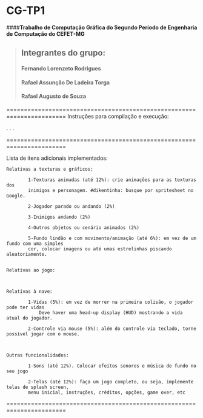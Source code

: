 # **CG-TP1**

####**Trabalho de Computação Gráfica do Segundo Período de Engenharia de Computação do CEFET-MG**

>## Integrantes do grupo:
>####	Fernando Lorenzeto Rodrigues
>####	Rafael Assunção De Ladeira Torga
>####	Rafael Augusto de Souza

=======================================================================
Instruções para compilação e execução:

.
.
.

=======================================================================

Lista de itens adicionais implementados:

	Relativas a texturas e gráficos:

        	1-Texturas animadas (até 12%): crie animações para as texturas dos
			inimigos e personagem. #dikentinha: busque por spritesheet no Google.

        	2-Jogador parado ou andando (2%)

        	3-Inimigos andando (2%)

        	4-Outros objetos ou cenário animados (2%)

      	 	5-Fundo lindão e com movimento/animação (até 6%): em vez de um fundo com uma simples
			cor, colocar imagens ou até umas estrelinhas piscando aleatoriamente.


	Relativas ao jogo:



	Relativas à nave:

        	1-Vidas (5%): em vez de morrer na primeira colisão, o jogador pode ter vidas
        		Deve haver uma head-up display (HUD) mostrando a vida atual do jogador.

        	2-Controle via mouse (5%): além do controle via teclado, torne possível jogar com o mouse.



	Outras funcionalidades:

         	1-Sons (até 12%). Colocar efeitos sonoros e música de fundo no seu jogo

         	2-Telas (até 12%): faça um jogo completo, ou seja, implemente telas de splash screen,
			menu inicial, instruções, créditos, opções, game over, etc

=======================================================================

